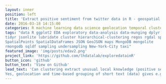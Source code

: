 ```yaml
---
layout: inner
position: left
title: 'Extract positive sentiment from twitter data in R - geospatial and temporal clustering (USA only)'
date: 2016-03-18 14:15:00
categories: R machine learning data science geolocation temporal clustering twitter
tags: "data R ggplot2 EDA exploratory data-analysis data-munging dplyr
tidyr jsonlite lubridate cluster hierarchical-clustering regos rgdal sp
SpatialPoints SpatialDataFrames JSON GeoJSON maps MongoDB mongolite 
rmongodb sqldf sampling undersampling New-York-City taxi"
featured_image: 'img/posts/edav2.png'
project_link: 'https://github.com/lhdatalab/exploredatainR'
button_icon: 'github'
button_text: 'View on Github'
lead_text: 'Can clustering extract unusual local knowledge (positive sentiment) from global social injustice text?|
Yes, geolocation and time-based grouping of short text (data) gives e.g. overall sentiment = +0.15 in New York City. For recommendations read https://github.com/lhdatalab/Ryerson-project'
---
```

